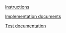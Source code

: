 [Instructions](https://github.com/EssKayz/EssKayz-TiraLabra2019K/blob/master/Documentation/Instructions.MD)

[Implementation documents](https://github.com/EssKayz/EssKayz-TiraLabra2019K/blob/master/Documentation/ImplementationDocument.MD)

[Test documentation](https://github.com/EssKayz/EssKayz-TiraLabra2019K/blob/master/Documentation/TestDocumentation.MD)
